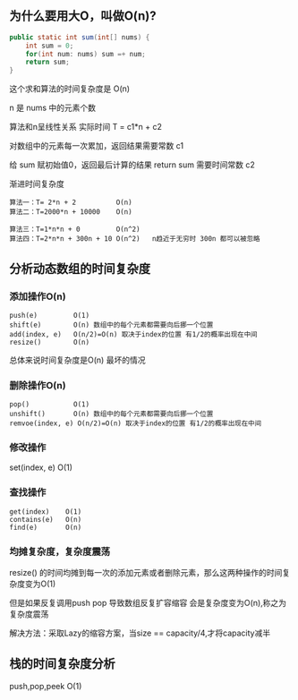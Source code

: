 ## 为什么要用大O，叫做O(n)?
```java
public static int sum(int[] nums) {
    int sum = 0;
    for(int num: nums) sum =+ num;
    return sum;
}
```
这个求和算法的时间复杂度是 O(n)

n 是 nums 中的元素个数

算法和n呈线性关系 实际时间 T = c1*n + c2

对数组中的元素每一次累加，返回结果需要常数 c1

给 sum 赋初始值0，返回最后计算的结果 return sum 需要时间常数 c2

渐进时间复杂度
```
算法一：T= 2*n + 2          O(n)
算法二：T=2000*n + 10000    O(n)

算法三：T=1*n*n + 0         O(n^2)
算法四：T=2*n*n + 300n + 10 O(n^2)   n趋近于无穷时 300n 都可以被忽略
```

## 分析动态数组的时间复杂度
### 添加操作O(n)
```
push(e)         O(1)
shift(e)        O(n) 数组中的每个元素都需要向后挪一个位置
add(index, e)   O(n/2)=O(n) 取决于index的位置 有1/2的概率出现在中间
resize()        O(n)
```
总体来说时间复杂度是O(n) 最坏的情况

### 删除操作O(n)
```
pop()           O(1)
unshift()       O(n) 数组中的每个元素都需要向后挪一个位置
remvoe(index, e) O(n/2)=O(n) 取决于index的位置 有1/2的概率出现在中间
```

### 修改操作
set(index, e)   O(1)

### 查找操作
```
get(index)    O(1)
contains(e)   O(n)
find(e)       O(n)
```

### 均摊复杂度，复杂度震荡
resize() 的时间均摊到每一次的添加元素或者删除元素，那么这两种操作的时间复杂度变为O(1)

但是如果反复调用push pop 导致数组反复扩容缩容 会是复杂度变为O(n),称之为复杂度震荡

解决方法：采取Lazy的缩容方案，当size == capacity/4,才将capacity减半

## 栈的时间复杂度分析
push,pop,peek O(1)